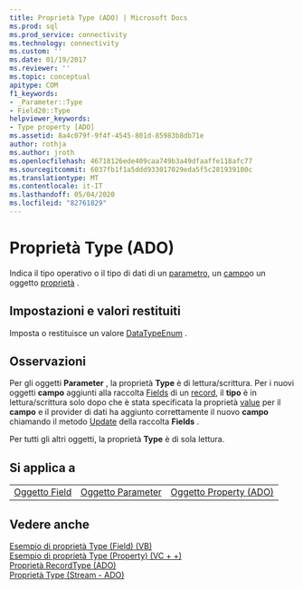 ```yaml
---
title: Proprietà Type (ADO) | Microsoft Docs
ms.prod: sql
ms.prod_service: connectivity
ms.technology: connectivity
ms.custom: ''
ms.date: 01/19/2017
ms.reviewer: ''
ms.topic: conceptual
apitype: COM
f1_keywords:
- _Parameter::Type
- Field20::Type
helpviewer_keywords:
- Type property [ADO]
ms.assetid: 8a4c079f-9f4f-4545-801d-85983b8db71e
author: rothja
ms.author: jroth
ms.openlocfilehash: 46718126ede409caa749b3a49dfaaffe118afc77
ms.sourcegitcommit: 6037fb1f1a5ddd933017029eda5f5c281939100c
ms.translationtype: MT
ms.contentlocale: it-IT
ms.lasthandoff: 05/04/2020
ms.locfileid: "82761829"
---
```

# <a name="type-property-ado"></a>Proprietà Type (ADO)
Indica il tipo operativo o il tipo di dati di un [parametro](../../../ado/reference/ado-api/parameter-object.md), un [campo](../../../ado/reference/ado-api/field-object.md)o un oggetto [proprietà](../../../ado/reference/ado-api/property-object-ado.md) .  
  
## <a name="settings-and-return-values"></a>Impostazioni e valori restituiti  
 Imposta o restituisce un valore [DataTypeEnum](../../../ado/reference/ado-api/datatypeenum.md) .  
  
## <a name="remarks"></a>Osservazioni  
 Per gli oggetti **Parameter** , la proprietà **Type** è di lettura/scrittura. Per i nuovi oggetti **campo** aggiunti alla raccolta [Fields](../../../ado/reference/ado-api/fields-collection-ado.md) di un [record](../../../ado/reference/ado-api/record-object-ado.md), il **tipo** è in lettura/scrittura solo dopo che è stata specificata la proprietà [value](../../../ado/reference/ado-api/value-property-ado.md) per il **campo** e il provider di dati ha aggiunto correttamente il nuovo **campo** chiamando il metodo [Update](../../../ado/reference/ado-api/update-method.md) della raccolta **Fields** .  
  
 Per tutti gli altri oggetti, la proprietà **Type** è di sola lettura.  
  
## <a name="applies-to"></a>Si applica a  
  
||||  
|-|-|-|  
|[Oggetto Field](../../../ado/reference/ado-api/field-object.md)|[Oggetto Parameter](../../../ado/reference/ado-api/parameter-object.md)|[Oggetto Property (ADO)](../../../ado/reference/ado-api/property-object-ado.md)|  
  
## <a name="see-also"></a>Vedere anche  
 [Esempio di proprietà Type (Field) (VB)](../../../ado/reference/ado-api/type-property-example-field-vb.md)   
 [Esempio di proprietà Type (Property) (VC + +)](../../../ado/reference/ado-api/type-property-example-property-vc.md)   
 [Proprietà RecordType (ADO)](../../../ado/reference/ado-api/recordtype-property-ado.md)   
 [Proprietà Type (Stream - ADO)](../../../ado/reference/ado-api/type-property-ado-stream.md)
